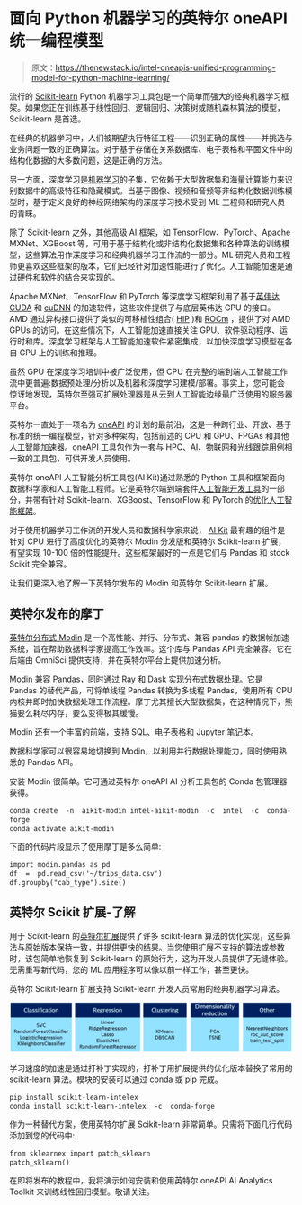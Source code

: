 # 面向 Python 机器学习的英特尔 oneAPI 统一编程模型

> 原文：<https://thenewstack.io/intel-oneapis-unified-programming-model-for-python-machine-learning/>

流行的 [Scikit-learn](https://scikit-learn.org/stable/) Python 机器学习工具包是一个简单而强大的经典机器学习框架。如果您正在训练基于线性回归、逻辑回归、决策树或随机森林算法的模型，Scikit-learn 是首选。

在经典的机器学习中，人们被期望执行特征工程——识别正确的属性——并挑选与业务问题一致的正确算法。对于基于存储在关系数据库、电子表格和平面文件中的结构化数据的大多数问题，这是正确的方法。

另一方面，深度学习是[机器学习](https://thenewstack.io/category/machine-learning/)的子集，它依赖于大型数据集和海量计算能力来识别数据中的高级特征和隐藏模式。当基于图像、视频和音频等非结构化数据训练模型时，基于定义良好的神经网络架构的深度学习技术受到 ML 工程师和研究人员的青睐。

除了 Scikit-learn 之外，其他高级 AI 框架，如 TensorFlow、PyTorch、Apache MXNet、XGBoost 等，可用于基于结构化或非结构化数据集和各种算法的训练模型，这些算法用作深度学习和经典机器学习工作流的一部分。ML 研究人员和工程师更喜欢这些框架的版本，它们已经针对加速性能进行了优化。人工智能加速是通过硬件和软件的结合来实现的。

Apache MXNet、TensorFlow 和 PyTorch 等深度学习框架利用了基于[英伟达 CUDA](https://developer.nvidia.com/cuda-zone) 和 [cuDNN](https://developer.nvidia.com/cudnn) 的加速软件，这些软件提供了与底层英伟达 GPU 的接口。AMD 通过异构接口提供了类似的可移植性组合( [HIP](https://rocmdocs.amd.com/en/latest/Programming_Guides/LanguageInto.html#hip-heterogeneous-computing-interface-for-portability) )和 [ROCm](https://rocmdocs.amd.com/en/latest/) ，提供了对 AMD GPUs 的访问。在这些情况下，人工智能加速直接关注 GPU、软件驱动程序、运行时和库。深度学习框架与人工智能加速软件紧密集成，以加快深度学习模型在各自 GPU 上的训练和推理。

虽然 GPU 在深度学习培训中被广泛使用，但 CPU 在完整的端到端人工智能工作流中更普遍:数据预处理/分析以及机器和深度学习建模/部署。事实上，您可能会惊讶地发现，英特尔至强可扩展处理器是从云到人工智能边缘最广泛使用的服务器平台。

英特尔一直处于一项名为 [oneAPI](https://www.oneapi.io/) 的计划的最前沿，这是一种跨行业、开放、基于标准的统一编程模型，针对多种架构，包括前述的 CPU 和 GPU、FPGAs 和其他[人工智能加速器](https://www.intel.com/content/www/us/en/developer/topic-technology/artificial-intelligence/tools.html)。oneAPI 工具包作为一套与 HPC、AI、物联网和光线跟踪用例相一致的工具包，可供开发人员使用。

英特尔 oneAPI 人工智能分析工具包(AI Kit)通过熟悉的 Python 工具和框架面向数据科学家和人工智能工程师。它是英特尔端到端套件[人工智能开发工具](https://www.intel.com/content/www/us/en/developer/topic-technology/artificial-intelligence/overview.html)的一部分，并带有针对 Scikit-learn、XGBoost、TensorFlow 和 PyTorch 的[优化人工智能框架](https://www.intel.com/content/www/us/en/developer/tools/frameworks/overview.html)。

对于使用机器学习工作流的开发人员和数据科学家来说， [AI Kit](https://www.intel.com/content/www/us/en/developer/tools/oneapi/ai-analytics-toolkit.html#gs.mqfoqv) 最有趣的组件是针对 CPU 进行了高度优化的英特尔 Modin 分发版和英特尔 Scikit-learn 扩展，有望实现 10-100 倍的性能提升。这些框架最好的一点是它们与 Pandas 和 stock Scikit 完全兼容。

让我们更深入地了解一下英特尔发布的 Modin 和英特尔 Scikit-learn 扩展。

## 英特尔发布的摩丁

[英特尔分布式 Modin](https://www.intel.com/content/www/us/en/developer/tools/oneapi/distribution-of-modin.html) 是一个高性能、并行、分布式、兼容 pandas 的数据帧加速系统，旨在帮助数据科学家提高工作效率。这个库与 Pandas API 完全兼容。它在后端由 OmniSci 提供支持，并在英特尔平台上提供加速分析。

Modin 兼容 Pandas，同时通过 Ray 和 Dask 实现分布式数据处理。它是 Pandas 的替代产品，可将单线程 Pandas 转换为多线程 Pandas，使用所有 CPU 内核并即时加快数据处理工作流程。摩丁尤其擅长大型数据集，在这种情况下，熊猫要么耗尽内存，要么变得极其缓慢。

Modin 还有一个丰富的前端，支持 SQL、电子表格和 Jupyter 笔记本。

数据科学家可以很容易地切换到 Modin，以利用并行数据处理能力，同时使用熟悉的 Pandas API。

安装 Modin 很简单。它可通过英特尔 oneAPI AI 分析工具包的 Conda 包管理器获得。

```
conda create  -n  aikit-modin intel-aikit-modin  -c  intel  -c  conda-forge
conda activate aikit-modin

```

下面的代码片段显示了使用摩丁是多么简单:

```
import modin.pandas as pd
df  =  pd.read_csv('~/trips_data.csv')
df.groupby("cab_type").size()

```

## 英特尔 Scikit 扩展-了解

用于 Scikit-learn 的[英特尔扩展](https://www.intel.com/content/www/us/en/developer/articles/guide/intel-extension-for-scikit-learn-getting-started.html)提供了许多 scikit-learn 算法的优化实现，这些算法与原始版本保持一致，并提供更快的结果。当您使用扩展不支持的算法或参数时，该包简单地恢复到 Scikit-learn 的原始行为，这为开发人员提供了无缝体验。无需重写新代码，您的 ML 应用程序可以像以前一样工作，甚至更快。

英特尔 Scikit-learn 扩展支持 Scikit-learn 开发人员常用的经典机器学习算法。

![](img/59eca0f325e4704021d9d4c9d3b65bbf.png)

学习速度的加速是通过打补丁实现的，打补丁用扩展提供的优化版本替换了常用的 scikit-learn 算法。模块的安装可以通过 conda 或 pip 完成。

```
pip install scikit-learn-intelex
conda install scikit-learn-intelex  -c  conda-forge

```

作为一种替代方案，使用英特尔扩展 Scikit-learn 非常简单。只需将下面几行代码添加到您的代码中:

```
from sklearnex import patch_sklearn
patch_sklearn()

```

在即将发布的教程中，我将演示如何安装和使用英特尔 oneAPI AI Analytics Toolkit 来训练线性回归模型。敬请关注。

<svg xmlns:xlink="http://www.w3.org/1999/xlink" viewBox="0 0 68 31" version="1.1"><title>Group</title> <desc>Created with Sketch.</desc></svg>